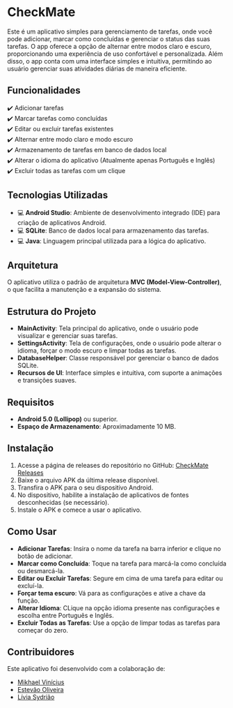 # CheckMate

Este é um aplicativo simples para gerenciamento de tarefas, onde você pode adicionar, marcar como concluídas e gerenciar o status das suas tarefas. O app oferece a opção de alternar entre modos claro e escuro, proporcionando uma experiência de uso confortável e personalizada. Além disso, o app conta com uma interface simples e intuitiva, permitindo ao usuário gerenciar suas atividades diárias de maneira eficiente.

## Funcionalidades

✔️ Adicionar tarefas  
✔️ Marcar tarefas como concluídas  
✔️ Editar ou excluir tarefas existentes  
✔️ Alternar entre modo claro e modo escuro  
✔️ Armazenamento de tarefas em banco de dados local  
✔️ Alterar o idioma do aplicativo (Atualmente apenas Português e Inglês)  
✔️ Excluir todas as tarefas com um clique  

## Tecnologias Utilizadas

- 💻 **Android Studio**: Ambiente de desenvolvimento integrado (IDE) para criação de aplicativos Android.  
- 💻 **SQLite**: Banco de dados local para armazenamento das tarefas.  
- 💻 **Java**: Linguagem principal utilizada para a lógica do aplicativo.  

## Arquitetura

O aplicativo utiliza o padrão de arquitetura **MVC (Model-View-Controller)**, o que facilita a manutenção e a expansão do sistema.  

## Estrutura do Projeto

- **MainActivity**: Tela principal do aplicativo, onde o usuário pode visualizar e gerenciar suas tarefas.  
- **SettingsActivity**: Tela de configurações, onde o usuário pode alterar o idioma, forçar o modo escuro e limpar todas as tarefas.  
- **DatabaseHelper**: Classe responsável por gerenciar o banco de dados SQLite.  
- **Recursos de UI**: Interface simples e intuitiva, com suporte a animações e transições suaves.  

## Requisitos

- **Android 5.0 (Lollipop)** ou superior.  
- **Espaço de Armazenamento**: Aproximadamente 10 MB.  

## Instalação

1. Acesse a página de releases do repositório no GitHub:
   [CheckMate Releases](https://github.com/mikhaelviniciusm/CheckMate/releases)
2. Baixe o arquivo APK da última release disponível.
3. Transfira o APK para o seu dispositivo Android.
4. No dispositivo, habilite a instalação de aplicativos de fontes desconhecidas (se necessário).
5. Instale o APK e comece a usar o aplicativo.

## Como Usar

- **Adicionar Tarefas**: Insira o nome da tarefa na barra inferior e clique no botão de adicionar.  
- **Marcar como Concluída**: Toque na tarefa para marcá-la como concluída ou desmarcá-la.  
- **Editar ou Excluir Tarefas**: Segure em cima de uma tarefa para editar ou excluí-la.  
- **Forçar tema escuro**: Vá para as configurações e ative a chave da função.  
- **Alterar Idioma**: CLique na opção idioma presente nas configurações e escolha entre Português e Inglês.  
- **Excluir Todas as Tarefas**: Use a opção de limpar todas as tarefas para começar do zero.  

## Contribuidores

Este aplicativo foi desenvolvido com a colaboração de:

- [Mikhael Vinícius](https://github.com/mikhaelviniciusm)
- [Estevão Oliveira](https://github.com/Estevao750)
- [Lívia Sydrião](https://github.com/liviasydriao)

